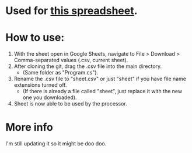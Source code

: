 # Used for [this spreadsheet](https://docs.google.com/spreadsheets/d/1-4AHcoC87nNvgFR2N41UzlZmeTx6XAMbG7OPKYUJ_5g/edit?usp=sharing).

# How to use:
1. With the sheet open in Google Sheets, navigate to File > Download > Comma-separated values (.csv, current sheet).
2. After cloning the git, drag the .csv file into the main directory.
    * (Same folder as "Program.cs").
3. Rename the .csv file to "sheet.csv" or just "sheet" if you have file name extensions turned off.
    * (If there is already a file called "sheet", just replace it with the new one you downloaded).
4. Sheet is now able to be used by the processor.

# More info
I'm still updating it so it might be doo doo.
